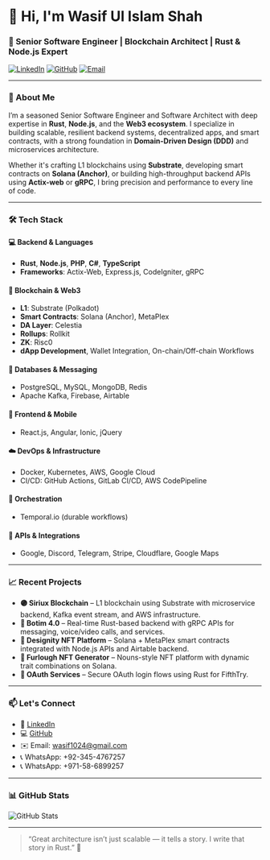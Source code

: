 # 👋 Hi, I'm Wasif Ul Islam Shah

### 🚀 Senior Software Engineer | Blockchain Architect | Rust & Node.js Expert

[![LinkedIn](https://img.shields.io/badge/LinkedIn-blue?logo=linkedin&style=flat-square)](https://www.linkedin.com/in/wasif-shah-13002799/)
[![GitHub](https://img.shields.io/badge/GitHub-181717?logo=github&style=flat-square)](https://github.com/wasif1024)
[![Email](https://img.shields.io/badge/Email-me-informational?logo=gmail&style=flat-square)](mailto:wasif1024@gmail.com)

---

### 💼 About Me

I’m a seasoned Senior Software Engineer and Software Architect with deep expertise in **Rust**, **Node.js**, and the **Web3 ecosystem**. I specialize in building scalable, resilient backend systems, decentralized apps, and smart contracts, with a strong foundation in **Domain-Driven Design (DDD)** and microservices architecture.

Whether it's crafting L1 blockchains using **Substrate**, developing smart contracts on **Solana (Anchor)**, or building high-throughput backend APIs using **Actix-web** or **gRPC**, I bring precision and performance to every line of code.

---

### 🛠️ Tech Stack

#### 💻 Backend & Languages
- **Rust**, **Node.js**, **PHP**, **C#**, **TypeScript**
- **Frameworks**: Actix-Web, Express.js, CodeIgniter, gRPC

#### 🧠 Blockchain & Web3
- **L1**: Substrate (Polkadot)
- **Smart Contracts**: Solana (Anchor), MetaPlex
- **DA Layer**: Celestia
- **Rollups**: Rollkit
- **ZK**: Risc0
- **dApp Development**, Wallet Integration, On-chain/Off-chain Workflows

#### 🧪 Databases & Messaging
- PostgreSQL, MySQL, MongoDB, Redis
- Apache Kafka, Firebase, Airtable

#### 🎨 Frontend & Mobile
- React.js, Angular, Ionic, jQuery

#### ☁️ DevOps & Infrastructure
- Docker, Kubernetes, AWS, Google Cloud
- CI/CD: GitHub Actions, GitLab CI/CD, AWS CodePipeline

#### 🔁 Orchestration
- Temporal.io (durable workflows)

#### 🔗 APIs & Integrations
- Google, Discord, Telegram, Stripe, Cloudflare, Google Maps

---

### 📈 Recent Projects

- **🟣 Siriux Blockchain** – L1 blockchain using Substrate with microservice backend, Kafka event stream, and AWS infrastructure.
- **📲 Botim 4.0** – Real-time Rust-based backend with gRPC APIs for messaging, voice/video calls, and services.
- **🎨 Designity NFT Platform** – Solana + MetaPlex smart contracts integrated with Node.js APIs and Airtable backend.
- **🧩 Furlough NFT Generator** – Nouns-style NFT platform with dynamic trait combinations on Solana.
- **🔐 OAuth Services** – Secure OAuth login flows using Rust for FifthTry.

---

### 📫 Let's Connect

- 💼 [LinkedIn](https://www.linkedin.com/in/wasif-shah-13002799/)
- 💻 [GitHub](https://github.com/wasif1024)
- ✉️ Email: [wasif1024@gmail.com](mailto:wasif1024@gmail.com)
- 📞 WhatsApp: +92-345-4767257
- 📞 WhatsApp: +971-58-6899257

---

### 📊 GitHub Stats

![GitHub Stats](https://github-readme-stats.vercel.app/api?username=wasif1024&show_icons=true&theme=radical)

---

> “Great architecture isn’t just scalable — it tells a story. I write that story in Rust.” 🦀
